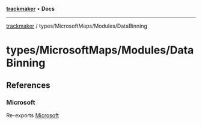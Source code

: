 [**trackmaker**](../../../README.md) • **Docs**

***

[trackmaker](../../../modules.md) / types/MicrosoftMaps/Modules/DataBinning

# types/MicrosoftMaps/Modules/DataBinning

## References

### Microsoft

Re-exports [Microsoft](../ConfigurationDrivenMaps/namespaces/Microsoft/README.md)
